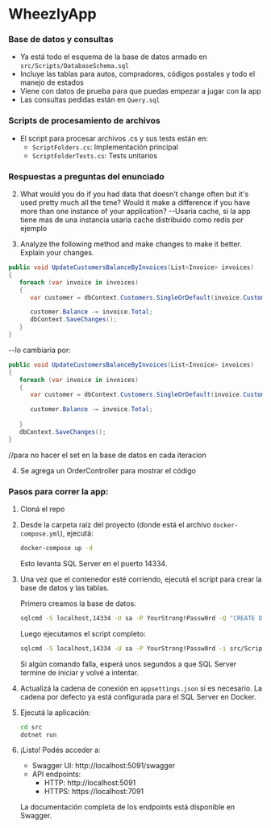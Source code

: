 # WheezlyApp

### Base de datos y consultas
- Ya está todo el esquema de la base de datos armado en `src/Scripts/DatabaseSchema.sql` 
- Incluye las tablas para autos, compradores, códigos postales y todo el manejo de estados
- Viene con datos de prueba para que puedas empezar a jugar con la app
- Las consultas pedidas están en `Query.sql`

### Scripts de procesamiento de archivos
- El script para procesar archivos .cs y sus tests están en:
  - `ScriptFolders.cs`: Implementación principal
  - `ScriptFolderTests.cs`: Tests unitarios

### Respuestas a preguntas del enunciado

2) What would you do if you had data that doesn't change often but it's used pretty much all
the time? Would it make a difference if you have more than one instance of your
application?
--Usaria cache, si la app tiene mas de una instancia usaria cache distribuido como redis por ejemplo

3) Analyze the following method and make changes to make it better. Explain your
changes.
```csharp
public void UpdateCustomersBalanceByInvoices(List<Invoice> invoices)
{
   foreach (var invoice in invoices)
   {
      var customer = dbContext.Customers.SingleOrDefault(invoice.CustomerId.Value);

      customer.Balance -= invoice.Total;
      dbContext.SaveChanges();
   }
}
```

--lo cambiaria por:
```csharp
public void UpdateCustomersBalanceByInvoices(List<Invoice> invoices)
{
   foreach (var invoice in invoices)
   {
      var customer = dbContext.Customers.SingleOrDefault(invoice.CustomerId.Value);

      customer.Balance -= invoice.Total;
      
   }
   dbContext.SaveChanges();
}
```
//para no hacer el set en la base de datos en cada iteracion

4) Se agrega un OrderController para mostrar el código

### Pasos para correr la app:

1. Cloná el repo
2. Desde la carpeta raíz del proyecto (donde está el archivo `docker-compose.yml`), ejecutá:
   ```bash
   docker-compose up -d
   ```
   Esto levanta SQL Server en el puerto 14334.

3. Una vez que el contenedor esté corriendo, ejecutá el script para crear la base de datos y las tablas.
   
   Primero creamos la base de datos:
   ```bash
   sqlcmd -S localhost,14334 -U sa -P YourStrong!Passw0rd -Q "CREATE DATABASE WheezlyDB;"
   ```

   Luego ejecutamos el script completo:
   ```bash
   sqlcmd -S localhost,14334 -U sa -P YourStrong!Passw0rd -i src/Scripts/DatabaseSchema.sql
   ```
   Si algún comando falla, esperá unos segundos a que SQL Server termine de iniciar y volvé a intentar.

4. Actualizá la cadena de conexión en `appsettings.json` si es necesario. La cadena por defecto ya está configurada para el SQL Server en Docker.

5. Ejecutá la aplicación:
   ```bash
   cd src
   dotnet run
   ```

6. ¡Listo! Podés acceder a:
   - Swagger UI: http://localhost:5091/swagger
   - API endpoints: 
     - HTTP: http://localhost:5091
     - HTTPS: https://localhost:7091
   
   La documentación completa de los endpoints está disponible en Swagger.